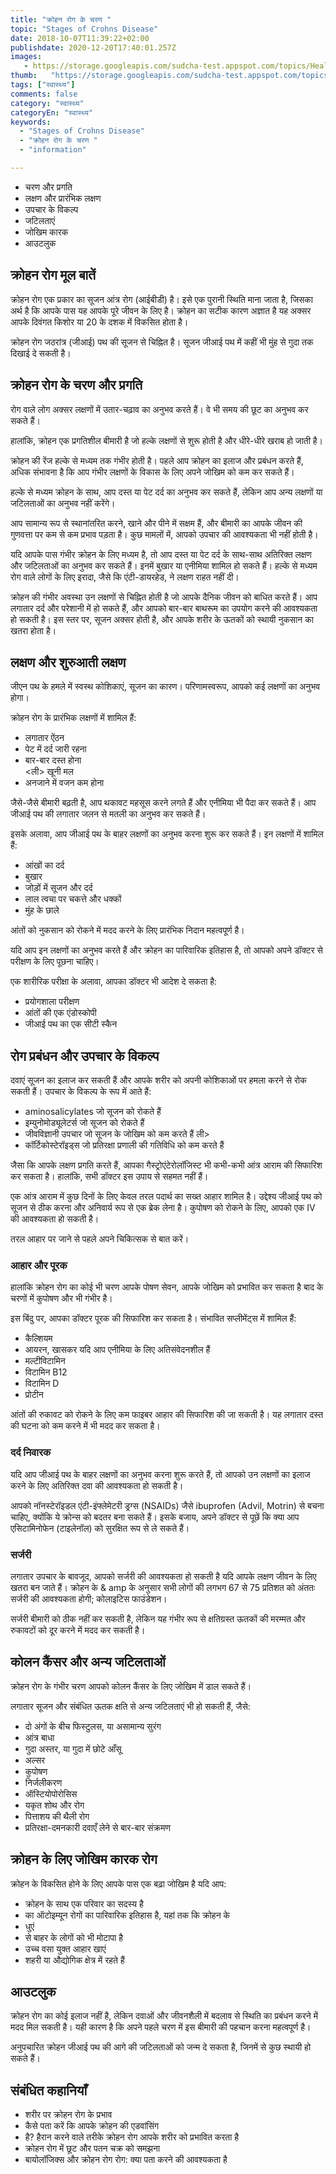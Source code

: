 ```yaml
---
title: "क्रोहन रोग के चरण "
topic: "Stages of Crohns Disease"
date: 2018-10-07T11:39:22+02:00
publishdate: 2020-12-20T17:40:01.257Z
images: 
   - https://storage.googleapis.com/sudcha-test.appspot.com/topics/Health/default-selection/14.jpg
thumb:   "https://storage.googleapis.com/sudcha-test.appspot.com/topics/Health/default-selection/thumb/14.jpg"
tags: ["स्वास्थ्य"]
comments: false
category: "स्वास्थ्य"
categoryEn: "स्वास्थ्य"
keywords: 
  - "Stages of Crohns Disease"
  - "क्रोहन रोग के चरण "
  - "information"

---
```

<ul> <li> चरण और प्रगति </li> <li> लक्षण और प्रारंभिक लक्षण </li> <li> उपचार के विकल्प </li> <li> जटिलताएं </li> <li> जोखिम कारक </li> <li> आउटलुक </li> </ul> <h2> क्रोहन रोग मूल बातें </h2> <p> क्रोहन रोग एक प्रकार का सूजन आंत्र रोग (आईबीडी) है। इसे एक पुरानी स्थिति माना जाता है, जिसका अर्थ है कि आपके पास यह आपके पूरे जीवन के लिए है। क्रोहन का सटीक कारण अज्ञात है यह अक्सर आपके दिवंगत किशोर या 20 के दशक में विकसित होता है। </p> <p> क्रोहन रोग जठरांत्र (जीआई) पथ की सूजन से चिह्नित है। सूजन जीआई पथ में कहीं भी मुंह से गुदा तक दिखाई दे सकती है। </p> <h2> क्रोहन रोग के चरण और प्रगति </h2> <p> रोग वाले लोग अक्सर लक्षणों में उतार-चढ़ाव का अनुभव करते हैं। वे भी समय की छूट का अनुभव कर सकते हैं। </p> <p> हालांकि, क्रोहन एक प्रगतिशील बीमारी है जो हल्के लक्षणों से शुरू होती है और धीरे-धीरे खराब हो जाती है। </p> <p> क्रोहन की रेंज हल्के से मध्यम तक गंभीर होती है। पहले आप क्रोहन का इलाज और प्रबंधन करते हैं, अधिक संभावना है कि आप गंभीर लक्षणों के विकास के लिए अपने जोखिम को कम कर सकते हैं। </p> <p> हल्के से मध्यम क्रोहन के साथ, आप दस्त या पेट दर्द का अनुभव कर सकते हैं, लेकिन आप अन्य लक्षणों या जटिलताओं का अनुभव नहीं करेंगे। </p> <p> आप सामान्य रूप से स्थानांतरित करने, खाने और पीने में सक्षम हैं, और बीमारी का आपके जीवन की गुणवत्ता पर कम से कम प्रभाव पड़ता है। कुछ मामलों में, आपको उपचार की आवश्यकता भी नहीं होती है। </p> <p> यदि आपके पास गंभीर क्रोहन के लिए मध्यम है, तो आप दस्त या पेट दर्द के साथ-साथ अतिरिक्त लक्षण और जटिलताओं का अनुभव कर सकते हैं। इनमें बुखार या एनीमिया शामिल हो सकते हैं। हल्के से मध्यम रोग वाले लोगों के लिए इरादा, जैसे कि एंटी-डायरहेड, ने लक्षण राहत नहीं दी। </p> <p> क्रोहन की गंभीर अवस्था उन लक्षणों से चिह्नित होती है जो आपके दैनिक जीवन को बाधित करते हैं। आप लगातार दर्द और परेशानी में हो सकते हैं, और आपको बार-बार बाथरूम का उपयोग करने की आवश्यकता हो सकती है। इस स्तर पर, सूजन अक्सर होती है, और आपके शरीर के ऊतकों को स्थायी नुकसान का खतरा होता है। </p> <h2> लक्षण और शुरुआती लक्षण </h2> <p> जीएन पथ के हमले में स्वस्थ कोशिकाएं, सूजन का कारण। परिणामस्वरूप, आपको कई लक्षणों का अनुभव होगा। </p> <p> क्रोहन रोग के प्रारंभिक लक्षणों में शामिल हैं: </p> <ul> <li> लगातार ऐंठन </li> <li> पेट में दर्द जारी रहना </li> <li> बार-बार दस्त होना </li> <ली> खूनी मल </li> <li> अनजाने में वजन कम होना </li> </ul> <p> जैसे-जैसे बीमारी बढ़ती है, आप थकावट महसूस करने लगते हैं और एनीमिया भी पैदा कर सकते हैं। आप जीआई पथ की लगातार जलन से मतली का अनुभव कर सकते हैं। </p> <p> इसके अलावा, आप जीआई पथ के बाहर लक्षणों का अनुभव करना शुरू कर सकते हैं। इन लक्षणों में शामिल हैं: </p> <ul> <li> आंखों का दर्द </li> <li> बुखार </li> <li> जोड़ों में सूजन और दर्द </li> <li> लाल त्वचा पर चकत्ते और धक्कों </li > <li> मुंह के छाले </li> </ul> <p> आंतों को नुकसान को रोकने में मदद करने के लिए प्रारंभिक निदान महत्वपूर्ण है। </p> <p> यदि आप इन लक्षणों का अनुभव करते हैं और क्रोहन का पारिवारिक इतिहास है, तो आपको अपने डॉक्टर से परीक्षण के लिए पूछना चाहिए। </p> <p> एक शारीरिक परीक्षा के अलावा, आपका डॉक्टर भी आदेश दे सकता है: </p> <ul> <li> प्रयोगशाला परीक्षण </li> <li> आंतों की एक एंडोस्कोपी </li> <li> जीआई पथ का एक सीटी स्कैन </li> </ul> <h2> रोग प्रबंधन और उपचार के विकल्प </h2> <p> दवाएं सूजन का इलाज कर सकती हैं और आपके शरीर को अपनी कोशिकाओं पर हमला करने से रोक सकती हैं। उपचार के विकल्प के रूप में आते हैं: </p> <ul> <li> aminosalicylates जो सूजन को रोकते हैं </li> <li> इम्युनोमोड्यूलेटर्स जो सूजन को रोकते हैं </li> <li> जीवविज्ञानी उपचार जो सूजन के जोखिम को कम करते हैं <//> ली> <li> कॉर्टिकोस्टेरॉइड्स जो प्रतिरक्षा प्रणाली की गतिविधि को कम करते हैं </li> </ul> <p> जैसा कि आपके लक्षण प्रगति करते हैं, आपका गैस्ट्रोएंटेरोलॉजिस्ट भी कभी-कभी आंत्र आराम की सिफारिश कर सकता है। हालांकि, सभी डॉक्टर इस उपाय से सहमत नहीं हैं। </p> <p> एक आंत्र आराम में कुछ दिनों के लिए केवल तरल पदार्थ का सख्त आहार शामिल है। उद्देश्य जीआई पथ को सूजन से ठीक करना और अनिवार्य रूप से एक ब्रेक लेना है। कुपोषण को रोकने के लिए, आपको एक IV की आवश्यकता हो सकती है। </p> <p> तरल आहार पर जाने से पहले अपने चिकित्सक से बात करें। </p> <h3> आहार और पूरक </h3> <p> हालांकि क्रोहन रोग का कोई भी चरण आपके पोषण सेवन, आपके जोखिम को प्रभावित कर सकता है बाद के चरणों में कुपोषण और भी गंभीर है। </p> <p> इस बिंदु पर, आपका डॉक्टर पूरक की सिफारिश कर सकता है। संभावित सप्लीमेंट्स में शामिल हैं: </p> <ul> <li> कैल्शियम </li> <li> आयरन, खासकर यदि आप एनीमिया के लिए अतिसंवेदनशील हैं </li> <li> मल्टीविटामिन </li> <li> विटामिन B12 </li> <li> विटामिन D </li> <li> प्रोटीन </li> </ul> <p> आंतों की रुकावट को रोकने के लिए कम फाइबर आहार की सिफारिश की जा सकती है। यह लगातार दस्त की घटना को कम करने में भी मदद कर सकता है। </p> <h3> दर्द निवारक </h3> <p> यदि आप जीआई पथ के बाहर लक्षणों का अनुभव करना शुरू करते हैं, तो आपको उन लक्षणों का इलाज करने के लिए अतिरिक्त दवा की आवश्यकता हो सकती है। </p> <p> आपको नॉनस्टेरॉइडल एंटी-इंफ्लेमेटरी ड्रग्स (NSAIDs) जैसे ibuprofen (Advil, Motrin) से बचना चाहिए, क्योंकि ये क्रोन्स को बदतर बना सकते हैं। इसके बजाय, अपने डॉक्टर से पूछें कि क्या आप एसिटामिनोफेन (टाइलेनॉल) को सुरक्षित रूप से ले सकते हैं। </P> <h3> सर्जरी </h3> <p> लगातार उपचार के बावजूद, आपको सर्जरी की आवश्यकता हो सकती है यदि आपके लक्षण जीवन के लिए खतरा बन जाते हैं। क्रोहन के & amp के अनुसार सभी लोगों की लगभग 67 से 75 प्रतिशत को अंततः सर्जरी की आवश्यकता होगी; कोलाइटिस फाउंडेशन। </p> <p> सर्जरी बीमारी को ठीक नहीं कर सकती है, लेकिन यह गंभीर रूप से क्षतिग्रस्त ऊतकों की मरम्मत और रुकावटों को दूर करने में मदद कर सकती है। </p> <h2> कोलन कैंसर और अन्य जटिलताओं </h2> <p> क्रोहन रोग के गंभीर चरण आपको कोलन कैंसर के लिए जोखिम में डाल सकते हैं। </p> <p> लगातार सूजन और संबंधित ऊतक क्षति से अन्य जटिलताएं भी हो सकती हैं, जैसे: </p> <ul> <li> दो अंगों के बीच फिस्टुलस, या असामान्य सुरंग </li> <li> आंत्र बाधा </li> <li> गुदा अस्तर, या गुदा में छोटे आँसू </li> <li> अल्सर </li> <li> कुपोषण </li> <li> निर्जलीकरण </li> <li> ऑस्टियोपोरोसिस </li> <li> यकृत शोथ और रोग </li> <li> पित्ताशय की थैली रोग </li> <li> प्रतिरक्षा-दमनकारी दवाएँ लेने से बार-बार संक्रमण </li> </ul> <h2> क्रोहन के लिए जोखिम कारक रोग </h2> <p> क्रोहन के विकसित होने के लिए आपके पास एक बढ़ा जोखिम है यदि आप: </p> <ul> <li> क्रोहन के साथ एक परिवार का सदस्य है </li> <li> का ऑटोइम्यून रोगों का पारिवारिक इतिहास है, यहां तक ​​कि क्रोहन के </li> <li> धुएं </li> <li> से बाहर के लोगों को भी मोटापा है </li> <li> उच्च वसा युक्त आहार खाएं </li> <li> शहरी या औद्योगिक क्षेत्र में रहते हैं </ली> </ul> <h2> आउटलुक </h2> <p> क्रोहन रोग का कोई इलाज नहीं है, लेकिन दवाओं और जीवनशैली में बदलाव से स्थिति का प्रबंधन करने में मदद मिल सकती है। यही कारण है कि अपने पहले चरण में इस बीमारी की पहचान करना महत्वपूर्ण है। </p> <p> अनुपचारित क्रोहन जीआई पथ की आगे की जटिलताओं को जन्म दे सकता है, जिनमें से कुछ स्थायी हो सकते हैं। </p> <h2> संबंधित कहानियाँ </h2> <ul> <li> शरीर पर क्रोहन रोग के प्रभाव </li> <li> कैसे पता करें कि आपके क्रोहन की एडवांसिंग </li> <li> है? हैरान करने वाले तरीके क्रोहन रोग आपके शरीर को प्रभावित करता है </li> <li> क्रोहन रोग में छूट और पतन चक्र को समझना </li> <li> बायोलॉजिक्स और क्रोहन रोग रोग: क्या पता करने की आवश्यकता है </li> </ul> 
